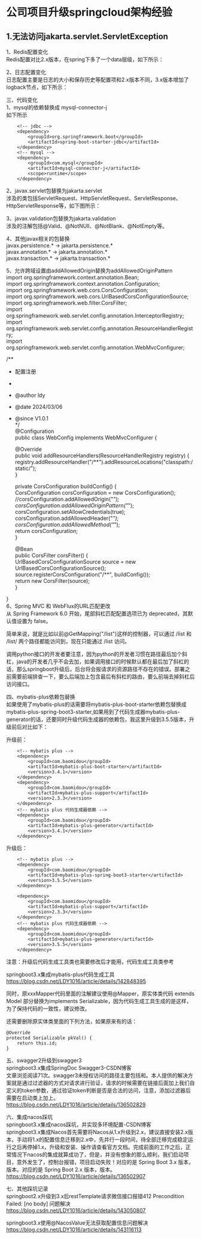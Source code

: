 # 公司项目升级springcloud架构经验

## 1.无法访问jakarta.servlet.ServletException

1、Redis配置变化\
Redis配置对比2.x版本，在spring下多了一个data层级，如下所示：

2、日志配置变化\
日志配置主要是日志的大小和保存历史等配置项和2.x版本不同，3.x版本增加了logback节点，如下所示：

三、代码变化\
1、mysql的依赖替换成 mysql-connector-j\
如下所示

```
    <!-- jdbc -->
    <dependency>
        <groupId>org.springframework.boot</groupId>
        <artifactId>spring-boot-starter-jdbc</artifactId>
    </dependency>
    <!-- mysql -->
    <dependency>
        <groupId>com.mysql</groupId>
        <artifactId>mysql-connector-j</artifactId>
        <scope>runtime</scope>
    </dependency>
```

2、javax.servlet包替换为jakarta.servlet\
涉及的类包括ServletRequest、HttpServletRequest、ServletResponse、HttpServletResponse等，如下图所示：

3、javax.validation包替换为jakarta.validation\
涉及的注解包括@Valid、@NotNUll、@NotBlank、@NotEmpty等。

4、其他javax相关的包替换\
javax.persistence.\* -> jakarta.persistence.\*\
javax.annotation.\* -> jakarta.annotation.\*\
javax.transaction.\* -> jakarta.transaction.\*

5、允许跨域设置由addAllowedOrigin替换为addAllowedOriginPattern\
import org.springframework.context.annotation.Bean;\
import org.springframework.context.annotation.Configuration;\
import org.springframework.web.cors.CorsConfiguration;\
import org.springframework.web.cors.UrlBasedCorsConfigurationSource;\
import org.springframework.web.filter.CorsFilter;\
import org.springframework.web.servlet.config.annotation.InterceptorRegistry;\
import org.springframework.web.servlet.config.annotation.ResourceHandlerRegistry;\
import org.springframework.web.servlet.config.annotation.WebMvcConfigurer;

/\*\*

* 配置注册
*
* @author ldy
* @date 2024/03/06
*   @since V1.0.1\
    \*/\
    @Configuration\
    public class WebConfig implements WebMvcConfigurer {

    @Override\
    public void addResourceHandlers(ResourceHandlerRegistry registry) {\
    registry.addResourceHandler("/\*\*").addResourceLocations("classpath:/static/");\
    }

    private CorsConfiguration buildConfig() {\
    CorsConfiguration corsConfiguration = new CorsConfiguration();\
    //corsConfiguration.addAllowedOrigin("_");_\
    _corsConfiguration.addAllowedOriginPattern("_");\
    corsConfiguration.setAllowCredentials(true);\
    corsConfiguration.addAllowedHeader("_");_\
    _corsConfiguration.addAllowedMethod("_");\
    return corsConfiguration;\
    }

    @Bean\
    public CorsFilter corsFilter() {\
    UrlBasedCorsConfigurationSource source = new UrlBasedCorsConfigurationSource();\
    source.registerCorsConfiguration("/\*\*", buildConfig());\
    return new CorsFilter(source);\
    }

}\
6、Spring MVC 和 WebFlux的URL匹配更改\
从 Spring Framework 6.0 开始，尾部斜杠匹配配置选项已为 deprecated，其默认值设置为 false。

简单来说，就是比如以前@GetMapping("/list")这样的控制器，可以通过 /list 和 /list/ 两个路径都能访问到，现在只能通过 /list 访问。

调用python接口的开发者要注意，因为python的开发者习惯在路径最后加个斜杠，java的开发者几乎不会去加，如果调用接口的时候默认都在最后加了斜杠的话，那么springboot升级后，后台将会报请求的资源路径不存在的错误。部署之前需要前端排查一下，要么后端加上包含最后有斜杠的路由，要么前端去掉斜杠后访问接口。

四、mybatis-plus依赖包替换\
如果使用了mybatis-plus的话需要将mybatis-plus-boot-starter依赖包替换成mybatis-plus-spring-boot3-starter,如果用到了代码生成器mybatis-plus-generator的话，还要同时升级代码生成器的依赖包，我这里升级到3.5.5版本，升级前后对比如下：

升级前：

```
    <!-- mybatis plus -->
    <dependency>
        <groupId>com.baomidou</groupId>
        <artifactId>mybatis-plus-boot-starter</artifactId>
        <version>3.4.1</version>
    </dependency>
    <dependency>
        <groupId>com.baomidou</groupId>
        <artifactId>mybatis-plus-support</artifactId>
        <version>2.3.3</version>
    </dependency>
    <!-- mybatis plus 代码生成器依赖 -->
    <dependency>
        <groupId>com.baomidou</groupId>
        <artifactId>mybatis-plus-generator</artifactId>
        <version>3.4.1</version>
    </dependency>
```

升级后：

```
    <!-- mybatis plus -->
    <dependency>
        <groupId>com.baomidou</groupId>
        <artifactId>mybatis-plus-spring-boot3-starter</artifactId>
        <version>3.5.5</version>
    </dependency>
 
    <dependency>
        <groupId>com.baomidou</groupId>
        <artifactId>mybatis-plus-support</artifactId>
        <version>2.3.3</version>
    </dependency>
    <!-- mybatis plus 代码生成器依赖 -->
    <dependency>
        <groupId>com.baomidou</groupId>
        <artifactId>mybatis-plus-generator</artifactId>
        <version>3.5.5</version>
    </dependency>
```

注意：升级后代码生成工具类也需要修改后才能用，代码生成工具类参考

springboot3.x集成mybatis-plus代码生成工具\
https://blog.csdn.net/LDY1016/article/details/142848395

同时，原xxxMapper代码里面的注解建议使用@Mapper，原实体类代码 extends Model 部分替换为implements Serializable，因为代码生成工具生成的是这样，为了保持代码的一致性，建议修改。

还需要删除原实体类里面的下列方法，如果原来有的话：

```
@Override
protected Serializable pkVal() {
    return this.id;
}
```

五、swagger2升级到swagger3\
springboot3.x集成SpringDoc Swagger3-CSDN博客\
文章浏览阅读71次。swagger3未授权访问的路径主要包括和。本人提供的解决方案就是通过过滤器的方式对请求进行验证，请求的时候需要在链接后面加上我们自定义的token参数，通过验证token判断是否是合法的访问，注意，添加过滤器后需要在启动类上加上。\
https://blog.csdn.net/LDY1016/article/details/136502829

六、集成nacos踩坑\
springboot3.x集成nacos踩坑，并实现多环境配置-CSDN博客\
springboot3.x集成Nacos首先需要将Nacos从1.x升级到2.x，建议直接安装2.x版本，手动将1.x的配置信息迁移到2.x中，先并行一段时间，待全部迁移完成稳定运行之后再停掉1.x，升级和安装、操作请查看官方文档。完成前面的工作之后，正常情况下nacos的集成就算成功了，但是，并没有想象的那么顺利，我们启动项目，意外发生了，控制台报错，项目启动失败！对应的是 Spring Boot 3.x 版本，版本。对应的是 Spring Boot 2.x 版本，版本。\
https://blog.csdn.net/LDY1016/article/details/136502907

七、其他踩坑记录\
springboot2.x升级到3.x后restTemplate请求微信接口报错412 Precondition Failed: \[no body] 问题解决\
https://blog.csdn.net/LDY1016/article/details/143050807

springboot3.x使用@NacosValue无法获取配置信息问题解决\
https://blog.csdn.net/LDY1016/article/details/143116113
